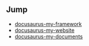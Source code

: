 ## Jump

- [docusaurus-my-framework](https://github.com/markshawn2020/keeeps-learning)
- [docusaurus-my-website](https://github.com/markshawn2020/docusaurus-my-website)
- [docusaurus-my-documents](https://github.com/markshawn2020/my-documents)

